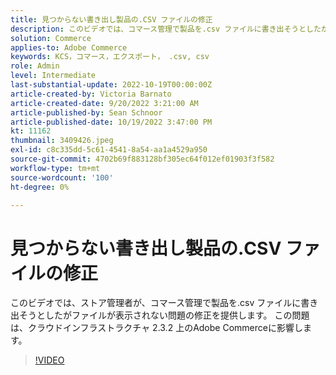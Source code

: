 ```yaml
---
title: 見つからない書き出し製品の.CSV ファイルの修正
description: このビデオでは、コマース管理で製品を.csv ファイルに書き出そうとしたが、ファイルが表示されない問題の修正を提供します。 この問題はクラウドインフラストラクチャ 2.3.2 上のAdobe Commerceに影響します。このビデオの対象は誰ですか？  — 管理者 sh4 を格納します。
solution: Commerce
applies-to: Adobe Commerce
keywords: KCS，コマース，エクスポート， .csv, csv
role: Admin
level: Intermediate
last-substantial-update: 2022-10-19T00:00:00Z
article-created-by: Victoria Barnato
article-created-date: 9/20/2022 3:21:00 AM
article-published-by: Sean Schnoor
article-published-date: 10/19/2022 3:47:00 PM
kt: 11162
thumbnail: 3409426.jpeg
exl-id: c8c335dd-5c61-4541-8a54-aa1a4529a950
source-git-commit: 4702b69f883128bf305ec64f012ef01903f3f582
workflow-type: tm+mt
source-wordcount: '100'
ht-degree: 0%

---
```


# 見つからない書き出し製品の.CSV ファイルの修正

このビデオでは、ストア管理者が、コマース管理で製品を.csv ファイルに書き出そうとしたがファイルが表示されない問題の修正を提供します。 この問題は、クラウドインフラストラクチャ 2.3.2 上のAdobe Commerceに影響します。


>[!VIDEO](https://video.tv.adobe.com/v/3409426/?quality=12&learn=on)
